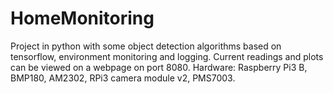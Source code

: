# HomeMonitoring
Project in python with some object detection algorithms based on tensorflow, environment monitoring and logging. 
Current readings and plots can be viewed on a webpage on port 8080.
Hardware: Raspberry Pi3 B, BMP180, AM2302, RPi3 camera module v2, PMS7003.
